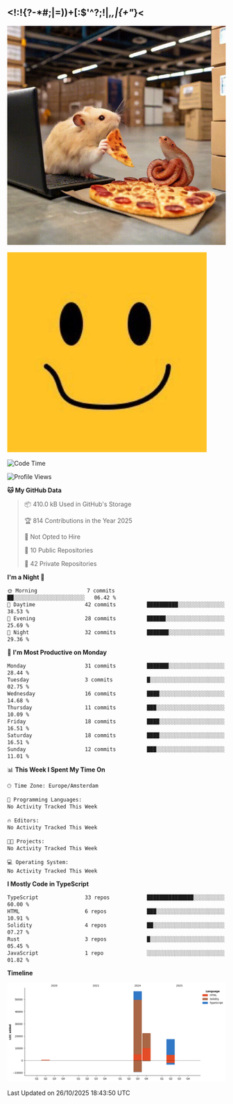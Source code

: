 ## <!:!{?-*#;|=))+[:$'^?;!|,_,|{\+"_}<

![hamster is coding in front of pc at warehouse. and then, squid eats the pizza](/public/image/0.gif)

![form 1](/public/image/1.jpeg)


<!--START_SECTION:waka-->
![Code Time](http://img.shields.io/badge/Code%20Time-279%20hrs%2043%20mins-blue)

![Profile Views](http://img.shields.io/badge/Profile%20Views-5-blue)

**🐱 My GitHub Data** 

> 📦 410.0 kB Used in GitHub's Storage 
 > 
> 🏆 814 Contributions in the Year 2025
 > 
> 🚫 Not Opted to Hire
 > 
> 📜 10 Public Repositories 
 > 
> 🔑 42 Private Repositories 
 > 
**I'm a Night 🦉** 

```text
🌞 Morning                7 commits           ██░░░░░░░░░░░░░░░░░░░░░░░   06.42 % 
🌆 Daytime                42 commits          ██████████░░░░░░░░░░░░░░░   38.53 % 
🌃 Evening                28 commits          ██████░░░░░░░░░░░░░░░░░░░   25.69 % 
🌙 Night                  32 commits          ███████░░░░░░░░░░░░░░░░░░   29.36 % 
```
📅 **I'm Most Productive on Monday** 

```text
Monday                   31 commits          ███████░░░░░░░░░░░░░░░░░░   28.44 % 
Tuesday                  3 commits           █░░░░░░░░░░░░░░░░░░░░░░░░   02.75 % 
Wednesday                16 commits          ████░░░░░░░░░░░░░░░░░░░░░   14.68 % 
Thursday                 11 commits          ███░░░░░░░░░░░░░░░░░░░░░░   10.09 % 
Friday                   18 commits          ████░░░░░░░░░░░░░░░░░░░░░   16.51 % 
Saturday                 18 commits          ████░░░░░░░░░░░░░░░░░░░░░   16.51 % 
Sunday                   12 commits          ███░░░░░░░░░░░░░░░░░░░░░░   11.01 % 
```


📊 **This Week I Spent My Time On** 

```text
🕑︎ Time Zone: Europe/Amsterdam

💬 Programming Languages: 
No Activity Tracked This Week

🔥 Editors: 
No Activity Tracked This Week

🐱‍💻 Projects: 
No Activity Tracked This Week

💻 Operating System: 
No Activity Tracked This Week
```

**I Mostly Code in TypeScript** 

```text
TypeScript               33 repos            ███████████████░░░░░░░░░░   60.00 % 
HTML                     6 repos             ███░░░░░░░░░░░░░░░░░░░░░░   10.91 % 
Solidity                 4 repos             ██░░░░░░░░░░░░░░░░░░░░░░░   07.27 % 
Rust                     3 repos             █░░░░░░░░░░░░░░░░░░░░░░░░   05.45 % 
JavaScript               1 repo              ░░░░░░░░░░░░░░░░░░░░░░░░░   01.82 % 
```



**Timeline**

![Lines of Code chart](https://raw.githubusercontent.com/yosui/yosui/master/assets/bar_graph.png)


 Last Updated on 26/10/2025 18:43:50 UTC
<!--END_SECTION:waka-->
